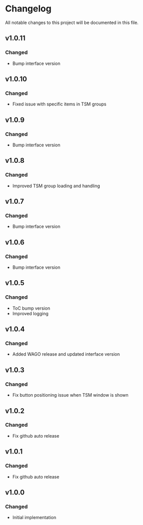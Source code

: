 # Changelog
All notable changes to this project will be documented in this file.

## v1.0.11
### Changed
 - Bump interface version

## v1.0.10
### Changed
 - Fixed issue with specific items in TSM groups

## v1.0.9
### Changed
 - Bump interface version

## v1.0.8
### Changed
 - Improved TSM group loading and handling

## v1.0.7
### Changed
 - Bump interface version

## v1.0.6
### Changed
 - Bump interface version

## v1.0.5
### Changed
 - ToC bump version
 - Improved logging

## v1.0.4
### Changed
 - Added WAGO release and updated interface version

## v1.0.3
### Changed
 - Fix button positioning issue when TSM window is shown

## v1.0.2
### Changed
 - Fix github auto release

## v1.0.1
### Changed
 - Fix github auto release

## v1.0.0
### Changed
 - Initial implementation